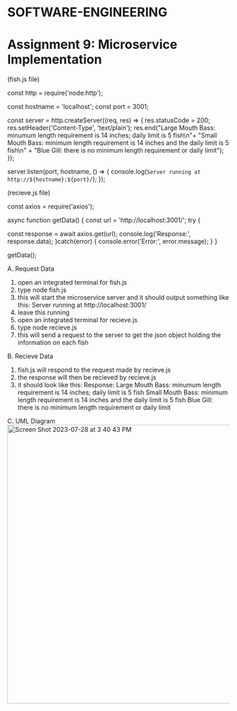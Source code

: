 # SOFTWARE-ENGINEERING
#  Assignment 9: Microservice Implementation 

(fish.js file)

const http = require('node:http');

const hostname = 'localhost';
const port = 3001;

const server = http.createServer((req, res) => {
  res.statusCode = 200;
  res.setHeader('Content-Type', 'text/plain');
  res.end("Large Mouth Bass: minumum length requirement is 14 inches; daily limit is 5 fish\n"+
  "Small Mouth Bass: minimum length requirement is 14 inches and the daily limit is 5 fish\n" +
  "Blue Gill: there is no minimum length requirement or daily limit");
});

server.listen(port, hostname, () => {
  console.log(`Server running at http://${hostname}:${port}/`);
}); 

(recieve.js file)

const axios = require('axios');

async function getData()  {
const url = 'http://localhost:3001/';
try {

  const response = await axios.get(url);
  console.log('Response:', response.data);
  }catch(error) {
    console.error('Error:', error.message);
  }
}

getData();


A. Request Data 
1) open an integrated terminal for fish.js
2) type node fish.js
3) this will start the microservice server and it should output something like this: Server running at http://localhost:3001/
4) leave this running
5) open an integrated terminal for recieve.js
6) type node recieve.js
7) this will send a request to the server to get the json object holding the information on each fish

B. Recieve Data
1) fish.js will respond to the request made by recieve.js
2) the response will then be recieved by recieve.js
3) it should look like this: Response: Large Mouth Bass: minumum length requirement is 14 inches; daily limit is 5 fish
Small Mouth Bass: minimum length requirement is 14 inches and the daily limit is 5 fish
Blue Gill: there is no minimum length requirement or daily limit

C. UML Diagram
<img width="631" alt="Screen Shot 2023-07-28 at 3 40 43 PM" src="https://github.com/CassKramer/SOFTWARE-ENGINEERING/assets/107910626/595dd1a5-5fd3-4bdf-9734-58443f9faabf">

